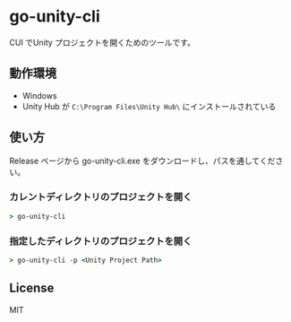 # go-unity-cli
CUI でUnity プロジェクトを開くためのツールです。

## 動作環境
- Windows
- Unity Hub が `C:\Program Files\Unity Hub\` にインストールされている

## 使い方
Release ページから go-unity-cli.exe をダウンロードし、パスを通してください。

### カレントディレクトリのプロジェクトを開く
```bat
> go-unity-cli
```

### 指定したディレクトリのプロジェクトを開く
```bat
> go-unity-cli -p <Unity Project Path>
```

## License
MIT
